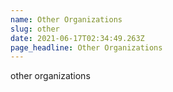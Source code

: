 ```yaml
---
name: Other Organizations
slug: other
date: 2021-06-17T02:34:49.263Z
page_headline: Other Organizations
---
```


other organizations
